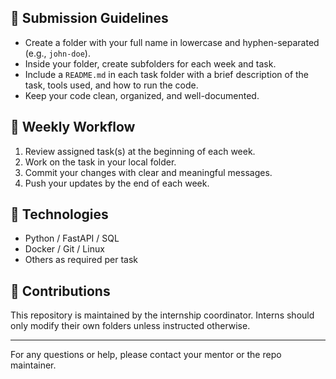 ## 📝 Submission Guidelines

- Create a folder with your full name in lowercase and hyphen-separated (e.g., `john-doe`).
- Inside your folder, create subfolders for each week and task.
- Include a `README.md` in each task folder with a brief description of the task, tools used, and how to run the code.
- Keep your code clean, organized, and well-documented.

## 📅 Weekly Workflow

1. Review assigned task(s) at the beginning of each week.
2. Work on the task in your local folder.
3. Commit your changes with clear and meaningful messages.
4. Push your updates by the end of each week.

## 🚀 Technologies

- Python / FastAPI / SQL
- Docker / Git / Linux
- Others as required per task

## 🤝 Contributions

This repository is maintained by the internship coordinator. Interns should only modify their own folders unless instructed otherwise.

---

For any questions or help, please contact your mentor or the repo maintainer.
